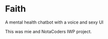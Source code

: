 # Faith

A mental health chatbot with a voice and sexy UI

This was mie and NotaCoders IWP project.
